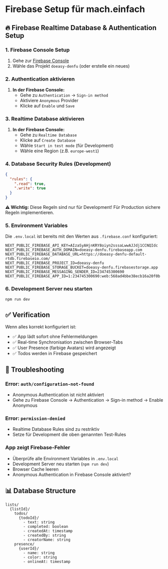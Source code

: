 # Firebase Setup für mach.einfach

## 🔥 Firebase Realtime Database & Authentication Setup

### 1. Firebase Console Setup

1. Gehe zur [Firebase Console](https://console.firebase.google.com)
2. Wähle das Projekt `doeasy-denfu` (oder erstelle ein neues)

### 2. Authentication aktivieren

1. **In der Firebase Console:**
   - Gehe zu `Authentication` → `Sign-in method`
   - Aktiviere `Anonymous` Provider
   - Klicke auf `Enable` und `Save`

### 3. Realtime Database aktivieren

1. **In der Firebase Console:**
   - Gehe zu `Realtime Database`
   - Klicke auf `Create Database`
   - Wähle `Start in test mode` (für Development)
   - Wähle eine Region (z.B. `europe-west1`)

### 4. Database Security Rules (Development)

```json
{
  "rules": {
    ".read": true,
    ".write": true
  }
}
```

**⚠️ Wichtig:** Diese Regeln sind nur für Development! Für Production sichere Regeln implementieren.

### 5. Environment Variables

Die `.env.local` ist bereits mit den Werten aus `.firebase.conf` konfiguriert:

```env
NEXT_PUBLIC_FIREBASE_API_KEY=AIzaSyAHjnKRY8oiyn2sssaLwwAJJdj1CCNQIdc
NEXT_PUBLIC_FIREBASE_AUTH_DOMAIN=doeasy-denfu.firebaseapp.com
NEXT_PUBLIC_FIREBASE_DATABASE_URL=https://doeasy-denfu-default-rtdb.firebaseio.com/
NEXT_PUBLIC_FIREBASE_PROJECT_ID=doeasy-denfu
NEXT_PUBLIC_FIREBASE_STORAGE_BUCKET=doeasy-denfu.firebasestorage.app
NEXT_PUBLIC_FIREBASE_MESSAGING_SENDER_ID=234745300690
NEXT_PUBLIC_FIREBASE_APP_ID=1:234745300690:web:568ad4bbe38ecb16a20f0b
```

### 6. Development Server neu starten

```bash
npm run dev
```

## ✅ Verification

Wenn alles korrekt konfiguriert ist:
- ✅ App lädt sofort ohne Fehlermeldungen
- ✅ Real-time Synchronisation zwischen Browser-Tabs
- ✅ User Presence (farbige Avatars) wird angezeigt
- ✅ Todos werden in Firebase gespeichert

## 🐛 Troubleshooting

### Error: `auth/configuration-not-found`
- Anonymous Authentication ist nicht aktiviert
- Gehe zu Firebase Console → Authentication → Sign-in method → Enable Anonymous

### Error: `permission-denied`
- Realtime Database Rules sind zu restriktiv
- Setze für Development die oben genannten Test-Rules

### App zeigt Firebase-Fehler
- Überprüfe alle Environment Variables in `.env.local`
- Development Server neu starten (`npm run dev`)
- Browser Cache leeren
- Anonymous Authentication in Firebase Console aktiviert?

## 📊 Database Structure

```
lists/
  {listId}/
    todos/
      {todoId}/
        - text: string
        - completed: boolean
        - createdAt: timestamp
        - createdBy: string
        - creatorName: string
    presence/
      {userId}/
        - name: string
        - color: string
        - onlineAt: timestamp
```